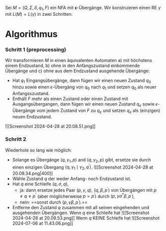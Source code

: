Sei $M=\left(Q, \Sigma, \delta, q_1, F\right)$ ein NFA mit $\boldsymbol{\epsilon}$-Übergänge. Wir konstruieren einen RE $\gamma$ mit $L(M)=L(\gamma)$ in zwei Schritten:

# Algorithmus
### Schritt 1 (preprocessing)
Wir transformieren $M$ in einen äquivalenten Automaten a) mit höchstens einem Endzustand, b) ohne in den Anfangszustand einkommende Übergänge und c) ohne aus dem Endzustand ausgehende Übergänge:
- Hat $q_1$ Eingangsübergänge, dann fügen wir einen neuen Zustand $q_0$ hinzu sowie einen $\epsilon$-Übergäng von $q_0$ nach $q_1$ und setzen $q_0$ als neuer Anfangsszustand.
- Enthält $F$ mehr als einen Zustand oder einen Zustand mit Ausgangsübergangen, dann fügen wir einen neuen Zustand $q_e$ sowie
   $\epsilon$-Übergänge vom jedem Zustand von $F$ zu $q_e$ und setzen $q_e$ als (einzigen) neuen Endzustand.

![[Screenshot 2024-04-28 at 20.08.51.png]]
### Schritt 2
Wiederhole so lang wie möglich:
- Solange es Übergänge $\left(q, \gamma_1, p\right)$ and $\left(q, \gamma_2, p\right)$ gibt, ersetze sie durch einen einzigen Übergang $\left(q, \gamma_1 \mid \gamma_2, q^{\prime}\right)$.
![[Screenshot 2024-04-28 at 20.09.34.png|400]]
- Wähle Zustand $q$ der weder Anfang- noch Endzustand ist.
- Hat $q$ eine Schleife $(q, \sigma, q)$,
	- ja: dann ersetze jedes Paar $(p, \gamma, q)$, $\left(q, \beta, p^{\prime}\right)$ von Übergängen mit $p \neq q \neq p^{\prime}$ (aber möglicherweise $\left.p=p^{\prime}\right)$ durch $\left(p, \gamma \sigma^* \beta, p^{\prime}\right)$, 
	- nein: ==sonst durch $\left(p, \gamma \beta, p^{\prime}\right)$.== 
- Entferne den Zustand $q$ zusammen mit all seinen eingehenden und ausgehenden Übergängen.
	Wenn $q$ eine Schleife hat
	![[Screenshot 2024-04-28 at 20.09.53.png]]
	Wenn $q$ KEINE Schleife hat
	![[Screenshot 2024-07-06 at 11.43.06.png]]